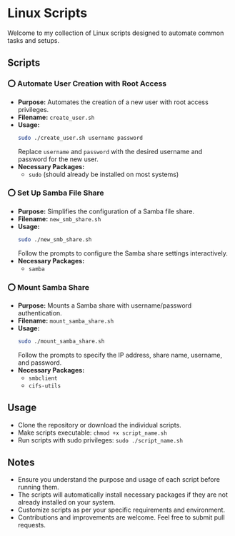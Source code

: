 # Linux Scripts 

Welcome to my collection of Linux scripts designed to automate common tasks and setups.

## Scripts

### ⭕ **Automate User Creation with Root Access**
   - **Purpose:** Automates the creation of a new user with root access privileges.
   - **Filename:** `create_user.sh`
   - **Usage:**
     ```bash
     sudo ./create_user.sh username password
     ```
     Replace `username` and `password` with the desired username and password for the new user.
   - **Necessary Packages:**
     - `sudo` (should already be installed on most systems)

### ⭕ **Set Up Samba File Share**
   - **Purpose:** Simplifies the configuration of a Samba file share.
   - **Filename:** `new_smb_share.sh`
   - **Usage:**
     ```bash
     sudo ./new_smb_share.sh
     ```
     Follow the prompts to configure the Samba share settings interactively.
   - **Necessary Packages:**
     - `samba`

### ⭕ **Mount Samba Share**
   - **Purpose:** Mounts a Samba share with username/password authentication.
   - **Filename:** `mount_samba_share.sh`
   - **Usage:**
     ```bash
     sudo ./mount_samba_share.sh
     ```
     Follow the prompts to specify the IP address, share name, username, and password.
   - **Necessary Packages:**
     - `smbclient`
     - `cifs-utils`


## Usage
- Clone the repository or download the individual scripts.
- Make scripts executable: `chmod +x script_name.sh`
- Run scripts with sudo privileges: `sudo ./script_name.sh`

## Notes
- Ensure you understand the purpose and usage of each script before running them.
- The scripts will automatically install necessary packages if they are not already installed on your system.
- Customize scripts as per your specific requirements and environment.
- Contributions and improvements are welcome. Feel free to submit pull requests.


